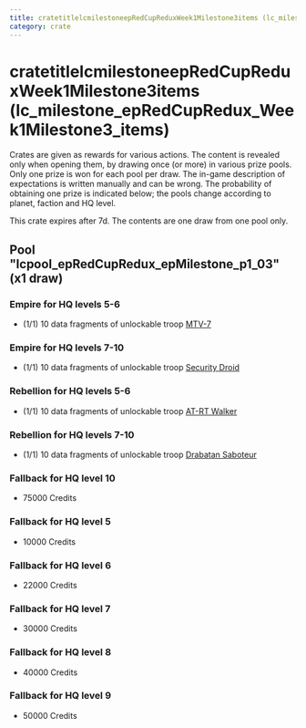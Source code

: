 ```yaml
---
title: cratetitlelcmilestoneepRedCupReduxWeek1Milestone3items (lc_milestone_epRedCupRedux_Week1Milestone3_items)
category: crate
---
```


# cratetitlelcmilestoneepRedCupReduxWeek1Milestone3items (lc_milestone_epRedCupRedux_Week1Milestone3_items)

Crates are given as rewards for various actions. The content is revealed only when opening them, by drawing once (or more) in various prize pools. Only one prize is won for each pool per draw. The in-game description of expectations is written manually and can be wrong. The probability of obtaining one prize is indicated below; the pools change according to planet, faction and HQ level.

This crate expires after 7d. The contents are one draw from one pool only.

## Pool "lcpool_epRedCupRedux_epMilestone_p1_03" (x1 draw)

### Empire for HQ levels 5-6

  * (1/1) 10 data fragments of unlockable troop [MTV-7](MTV7)

### Empire for HQ levels 7-10

  * (1/1) 10 data fragments of unlockable troop [Security Droid](SecurityDroid)

### Rebellion for HQ levels 5-6

  * (1/1) 10 data fragments of unlockable troop [AT-RT Walker](ATRT)

### Rebellion for HQ levels 7-10

  * (1/1) 10 data fragments of unlockable troop [Drabatan Saboteur](BigMouthAlien)

### Fallback for HQ level 10

  * 75000 Credits

### Fallback for HQ level 5

  * 10000 Credits

### Fallback for HQ level 6

  * 22000 Credits

### Fallback for HQ level 7

  * 30000 Credits

### Fallback for HQ level 8

  * 40000 Credits

### Fallback for HQ level 9

  * 50000 Credits